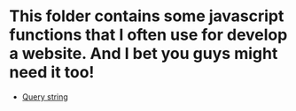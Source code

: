 # This folder contains some javascript functions that I often use for develop a website. And I bet you guys might need it too!

- [Query string](url)
